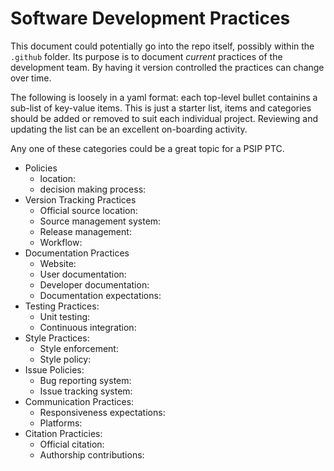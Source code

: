 # Software Development Practices

This document could potentially go into the repo itself, possibly within the `.github` folder. Its purpose is to document *current* practices of the development team. By having it version controlled the practices can change over time.

The following is loosely in a yaml format: each top-level bullet containins a sub-list of key-value items. This is just a starter list, items and categories should be added or removed to suit each individual project. Reviewing and updating the list can be an excellent on-boarding activity.

Any one of these categories could be a great topic for a PSIP PTC.

- Policies
  - location:
  - decision making process:
- Version Tracking Practices
  - Official source location:
  - Source management system:
  - Release management:
  - Workflow:
- Documentation Practices
  - Website:
  - User documentation:
  - Developer documentation:
  - Documentation expectations:
- Testing Practices:
  - Unit testing:
  - Continuous integration:
- Style Practices:
  - Style enforcement:
  - Style policy:
- Issue Policies: 
  - Bug reporting system:
  - Issue tracking system:
- Communication Practices:
  - Responsiveness expectations:
  - Platforms:
- Citation Practicies:
  - Official citation:
  - Authorship contributions:
